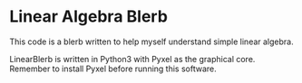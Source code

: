 # Linear Algebra Blerb
This code is a blerb written to help myself understand simple linear algebra.

LinearBlerb is written in Python3 with Pyxel as the graphical core. Remember to install Pyxel before running this software.
